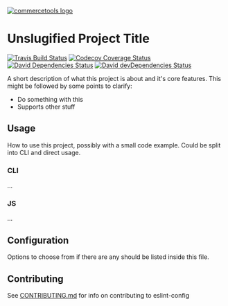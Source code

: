 <!-- This is the readme template for commercetools nodejs projects. We recommend you following this format when writing a readme project -->
[![commercetools logo][commercetools-icon]][commercetools]

# Unslugified Project Title
[![Travis Build Status][travis-icon]][travis]
[![Codecov Coverage Status][codecov-icon]][codecov]
[![David Dependencies Status][david-icon]][david]
[![David devDependencies Status][david-dev-icon]][david-dev]

A short description of what this project is about and it's core features. This might be followed by some points to clarify:
- Do something with this
- Supports other stuff

## Usage
How to use this project, possibly with a small code example. Could be split into CLI and direct usage.
### CLI
...
### JS
...

## Configuration
Options to choose from if there are any should be listed inside this file.

## Contributing
See [CONTRIBUTING.md](CONTRIBUTING.md) for info on contributing to eslint-config

[commercetools]: https://commercetools.com/
[commercetools-icon]: https://cdn.rawgit.com/commercetools/press-kit/master/PNG/72DPI/CT%20logo%20horizontal%20RGB%2072dpi.png
[travis]: https://travis-ci.org/commercetools/project-title
[travis-icon]: https://img.shields.io/travis/commercetools/project-title/master.svg?style=flat-square
[codecov]: https://codecov.io/gh/commercetools/project-title
[codecov-icon]: https://img.shields.io/codecov/c/github/commercetools/project-title.svg?style=flat-square
[david]: https://david-dm.org/commercetools/project-title
[david-icon]: https://img.shields.io/david/commercetools/project-title.svg?style=flat-square
[david-dev]: https://david-dm.org/commercetools/project-title?type=dev
[david-dev-icon]: https://img.shields.io/david/dev/commercetools/project-title.svg?style=flat-square
